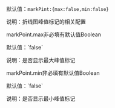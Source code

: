 默认值：`markPint:{max:false,min:false}`

说明：折线图峰值标记的相关配置

<p class='ev_expand_title'>markPoint.max<span class='ev_expand_required'>非必填</span><span class='ev_expand_defaults'>有默认值</span><span class='ev_expand_type'>Boolean</span>

<p class='ev_expand_introduce'>默认值：`false`

<p class='ev_expand_introduce'>说明：是否显示最大峰值标记

<p class='ev_expand_title'>markPoint.min<span class='ev_expand_required'>非必填</span><span class='ev_expand_defaults'>有默认值</span><span class='ev_expand_type'>Boolean</span>

<p class='ev_expand_introduce'>默认值：`false`

<p class='ev_expand_introduce'>说明：是否显示最小峰值标记
